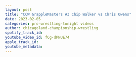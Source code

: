 ```yaml
---
layout: post
title: "CCW GrappleMasters #3 Chip Walker vs Chris Owens"
date: 2023-02-05
categories: pro-wrestling-tonight videos
author: chicagoland-championship-wrestling
spotify_track_id: 
youtube_video_id: fCg-dPNUE74
apple_track_id: 
youtube_metadata: 
---
```

